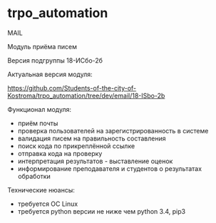 # trpo_automation
MAIL

Модуль приёма писем

Версия подгруппы 18-ИСбо-2б

Актуальная версия модуля:

https://github.com/Students-of-the-city-of-Kostroma/trpo_automation/tree/dev/email/18-ISbo-2b

Функционал модуля:
- приём почты
- проверка пользователей на зарегистрированность в системе
- валидация писем на правильность составления
- поиск кода по прикреплённой ссылке
- отправка кода на проверку
- интерпретация результатов - выставление оценок
- информирование преподавателя и студентов о результатах обработки 

Технические нюансы:
- требуется ОС Linux
- требуется python версии не ниже чем python 3.4, pip3
